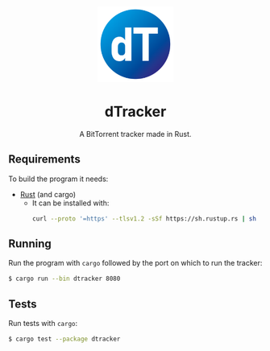 <p align="center">
<img src="../docs/logo_dtracker.png" height="150">
</p>

<h1 align="center">
dTracker
</h1>
<p align="center">
A BitTorrent tracker made in Rust.
<p>

## Requirements

To build the program it needs:

- [Rust](https://www.rust-lang.org/) (and cargo)
    - It can be installed with:
      ```bash
      curl --proto '=https' --tlsv1.2 -sSf https://sh.rustup.rs | sh
      ```

## Running

Run the program with `cargo` followed by the port on which to run the tracker:

```bash
$ cargo run --bin dtracker 8080
```

## Tests

Run tests with `cargo`:

```bash
$ cargo test --package dtracker
```
